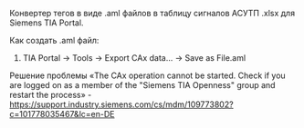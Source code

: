 Конвертер тегов в виде .aml файлов в таблицу сигналов АСУТП .xlsx для Siemens TIA Portal.

Как создать .aml файл:
1. TIA Portal → Tools → Export CAx data... → Save as File.aml

Решение проблемы «The CAx operation cannot be started. Check if you are logged on as a member of the "Siemens TIA Openness" group and restart the process» - https://support.industry.siemens.com/cs/mdm/109773802?c=101778035467&lc=en-DE
